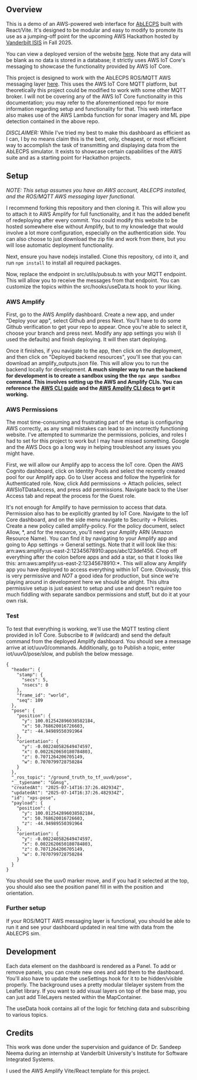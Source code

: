 ## Overview
This is a demo of an AWS-powered web interface for [AbLECPS](https://ablecps.github.io/) built with React/Vite. It's designed to be modular and easy to modify to promote its use as a jumping-off point for the upcoming AWS Hackathon hosted by [Vanderbilt ISIS](https://www.isis.vanderbilt.edu/) in Fall 2025.

You can view a deployed version of the website [here](). Note that any data will be blank as no data is stored in a database; it strictly uses AWS IoT Core's messaging to showcase the functionality provided by AWS IoT Core.

This project is designed to work with the AbLECPS ROS/MQTT AWS messaging layer [here](https://github.com/bmongird/greengrass-ablecps-integration). This uses the AWS IoT Core MQTT platform, but theoretically this project could be modified to work with some other MQTT broker. I will not be covering any of the AWS IoT Core functionality in this documentation; you may refer to the aforementioned repo for more information regarding setup and functionality for that. This web interface also makes use of the AWS Lambda function for sonar imagery and ML pipe detection contained in the above repo.

_DISCLAIMER:_ While I've tried my best to make this dashboard as efficient as I can, I by no means claim this is the best, only, cheapest, or most efficient way to accomplish the task of transmitting and displaying data from the AbLECPS simulator. It exists to showcase certain capabilities of the AWS suite and as a starting point for Hackathon projects.

## Setup
*NOTE: This setup assumes you have an AWS account, AbLECPS installed, and the ROS/MQTT AWS messaging layer functional.*

I recommend forking this repository and then cloning it. This will allow you to attach it to AWS Amplify for full functionality, and it has the added benefit of redeploying after every commit. You could modify this website to be hosted somewhere else without Amplify, but to my knowledge that would involve a lot more configuration, especially on the authentication side. You can also choose to just download the zip file and work from there, but you will lose automatic deployment functionality.

Next, ensure you have nodejs installed. Clone this repository, cd into it, and run `npm install` to install all required packages.

Now, replace the endpoint in src/utils/pubsub.ts with your MQTT endpoint. This will allow you to receive the messages from that endpoint. You can customize the topics within the src/hooks/useData.ts hook to your liking.

### AWS Amplify
First, go to the AWS Amplify dashboard. Create a new app, and under "Deploy your app", select Github and press Next. You'll have to do some Github verification to get your repo to appear. Once you're able to select it, choose your branch and press next. Modify any app settings you wish (I used the defaults) and finish deploying. It will then start deploying. 

Once it finishes, if you navigate to the app, then click on the deployment, and then click on "Deployed backend resources", you'll see that you can download an amplify_outputs.json file. This will allow you to run the backend locally for development. **A much simpler way to run the backend for development is to create a sandbox using the the `npx ampx sandbox` command. This involves setting up the AWS and Amplify CLIs. You can reference the [AWS CLI guide](https://docs.aws.amazon.com/cli/latest/userguide/cli-chap-getting-started.html) and the [AWS Amplify CLI docs](https://docs.amplify.aws/react/reference/cli-commands/) to get it working.**

### AWS Permissions
The most time-consuming and frustrating part of the setup is configuring AWS correctly, as any small mistakes can lead to an incorrectly functioning website. I've attempted to summarize the permissions, policies, and roles I had to set for this project to work but I may have missed something. Google and the AWS Docs go a long way in helping troubleshoot any issues you might have.

First, we will allow our Amplify app to access the IoT core. Open the AWS Cognito dashboard, click on Identity Pools and select the recently created pool for our Amplify app. Go to User access and follow the hyperlink for Authenticated role. Now, click Add permissions -> Attach policies, select AWSIoTDataAccess, and press add permissions. Navigate back to the User Access tab and repeat the process for the Guest role.

It's not enough for Amplify to have permission to access that data. Permission also has to be explicitly granted by IoT Core. Navigate to the IoT Core dashboard, and on the side menu navigate to Security -> Policies. Create a new policy called amplify-policy. For the policy document, select Allow, \*, and for the resource, you'll need your Amplify ARN (Amazon Resource Name). You can find it by navigating to your Amplify app and going to App settings -> General settings. Note that it will look like this: arn:aws:amplify:us-east-2:12345678910:apps/abc123def456. Chop off everything after the colon before apps and add a star, so that it looks like this: arn:aws:amplify:us-east-2:12345678910:\*. This will allow any Amplify app you have deployed to access everything within IoT Core. Obviously, this is very permissive and _NOT_ a good idea for production, but since we're playing around in development here we should be alright. This ultra permissive setup is just easiest to setup and use and doesn't require too much fiddling with separate sandbox permissions and stuff, but do it at your own risk.

### Test
To test that everything is working, we'll use the MQTT testing client provided in IoT Core. Subscribe to # (wildcard) and send the default command from the deployed Amplify dashboard. You should see a message arrive at iot/uuv0/commands. Additionally, go to Publish a topic, enter iot/uuv0/pose/slow, and publish the below message.

```
{
  "header": {
    "stamp": {
      "secs": 5,
      "nsecs": 0
    },
    "frame_id": "world",
    "seq": 109
  },
  "pose": {
    "position": {
      "y": 100.012542896038582184,
      "x": 50.768620016726603,
      "z": -44.94989550391964
    },
    "orientation": {
      "y": -0.002240582649474597,
      "x": 0.0022620650180784803,
      "z": 0.7071264206705149,
      "w": 0.7070799728750284
    }
  },
  "_ros_topic": "/ground_truth_to_tf_uuv0/pose",
  "__typename": "GGmsg",
  "createdAt": "2025-07-14T16:37:26.482934Z",
  "updatedAt": "2025-07-14T16:37:26.482934Z",
  "id": "xps-pose",
  "payload": {
    "position": {
      "y": 100.012542896038582184,
      "x": 50.768620016726603,
      "z": -44.94989550391964
    },
    "orientation": {
      "y": -0.002240582649474597,
      "x": 0.0022620650180784803,
      "z": 0.7071264206705149,
      "w": 0.7070799728750284
    }
  }
}
```

You should see the uuv0 marker move, and if you had it selected at the top, you should also see the position panel fill in with the position and orientation.

### Further setup
If your ROS/MQTT AWS messaging layer is functional, you should be able to run it and see your dashboard updated in real time with data from the AbLECPS sim.

## Development
Each data element on the dashboard is rendered as a Panel. To add or remove panels, you can create new ones and add them to the dashboard. You'll also have to update the useSettings hook for it to be hidden/visible properly. The background uses a pretty modular tilelayer system from the Leaflet library. If you want to add visual layers on top of the base map, you can just add TileLayers nested within the MapContainer. 

The useData hook contains all of the logic for fetching data and subscribing to various topics.

## Credits
This work was done under the supervision and guidance of Dr. Sandeep Neema during an internship at Vanderbilt University's Institute for Software Integrated Systems. 

I used the AWS Amplify Vite/React template for this project.